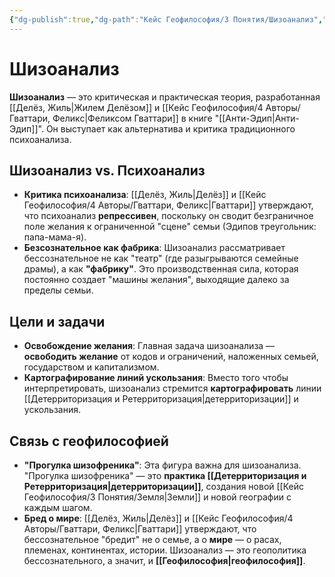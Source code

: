 ```yaml
---
{"dg-publish":true,"dg-path":"Кейс Геофилософия/3 Понятия/Шизоанализ","permalink":"/kejs-geofilosofiya/3-ponyatiya/shizoanaliz/","dgShowLocalGraph":true}
---
```


# Шизоанализ

**Шизоанализ** — это критическая и практическая теория, разработанная [[Делёз, Жиль\|Жилем Делёзом]] и [[Кейс Геофилософия/4 Авторы/Гваттари, Феликс\|Феликсом Гваттари]] в книге "[[Анти-Эдип\|Анти-Эдип]]". Он выступает как альтернатива и критика традиционного психоанализа.

## Шизоанализ vs. Психоанализ
- **Критика психоанализа**: [[Делёз, Жиль\|Делёз]] и [[Кейс Геофилософия/4 Авторы/Гваттари, Феликс\|Гваттари]] утверждают, что психоанализ **репрессивен**, поскольку он сводит безграничное поле желания к ограниченной "сцене" семьи (Эдипов треугольник: папа-мама-я).
- **Безсознательное как фабрика**: Шизоанализ рассматривает бессознательное не как "театр" (где разыгрываются семейные драмы), а как **"фабрику"**. Это производственная сила, которая постоянно создает "машины желания", выходящие далеко за пределы семьи.

## Цели и задачи
- **Освобождение желания**: Главная задача шизоанализа — **освободить желание** от кодов и ограничений, наложенных семьей, государством и капитализмом.
- **Картографирование линий ускользания**: Вместо того чтобы интерпретировать, шизоанализ стремится **картографировать** линии [[Детерриторизация и Ретерриторизация\|детерриторизации]] и ускользания.

## Связь с геофилософией
- **"Прогулка шизофреника"**: Эта фигура важна для шизоанализа. "Прогулка шизофреника" — это **практика [[Детерриторизация и Ретерриторизация\|детерриторизации]]**, создания новой [[Кейс Геофилософия/3 Понятия/Земля\|Земли]] и новой географии с каждым шагом.
- **Бред о мире**: [[Делёз, Жиль\|Делёз]] и [[Кейс Геофилософия/4 Авторы/Гваттари, Феликс\|Гваттари]] утверждают, что бессознательное "бредит" не о семье, а о **мире** — о расах, племенах, континентах, истории. Шизоанализ — это геополитика бессознательного, а значит, и **[[Геофилософия\|геофилософия]]**.